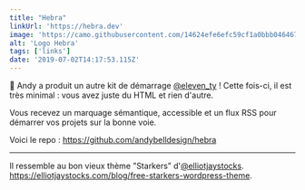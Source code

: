 ```yaml
---
title: "Hebra"
linkUrl: 'https://hebra.dev'
image: 'https://camo.githubusercontent.com/14624efe6efc59cf1a0bbb046467f46008dd414d/68747470733a2f2f7265732e636c6f7564696e6172792e636f6d2f616e647962656c6c64657369676e2f696d6167652f75706c6f61642f665f6175746f2f76313536323037353939312f68656272612f68656272615f69747762636f2e706e67'
alt: 'Logo Hebra'
tags: ['links'] 
date: '2019-07-02T14:17:53.115Z'
---
```

📣 Andy a produit un autre kit de démarrage [@eleven_ty](//twitter.com/eleven_ty) ! Cette fois-ci, il est très minimal : vous avez juste du HTML et rien d'autre.

Vous recevez un marquage sémantique, accessible et un flux RSS pour démarrer vos projets sur la bonne voie.

Voici le repo : <https://github.com/andybelldesign/hebra>

***

Il ressemble au bon vieux thème ”Starkers” d'[@elliotjaystocks](//twitter.com/elliotjaystocks). <https://elliotjaystocks.com/blog/free-starkers-wordpress-theme>.